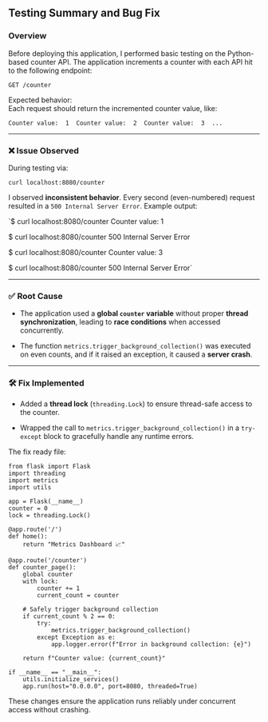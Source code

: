 
## Testing Summary and Bug Fix

### Overview

Before deploying this application, I performed basic testing on the Python-based counter API. The application increments a counter with each API hit to the following endpoint:


`GET /counter` 

Expected behavior:  
Each request should return the incremented counter value, like:


`Counter value:  1  Counter value:  2  Counter value:  3  ...` 

----------

### ❌ Issue Observed

During testing via:


`curl localhost:8080/counter` 

I observed **inconsistent behavior**. Every second (even-numbered) request resulted in a `500 Internal Server Error`. Example output:


`$ curl localhost:8080/counter
Counter value: 1

$ curl localhost:8080/counter
500 Internal Server Error

$ curl localhost:8080/counter
Counter value: 3

$ curl localhost:8080/counter
500 Internal Server Error` 

----------

### ✅ Root Cause

-   The application used a **global `counter` variable** without proper **thread synchronization**, leading to **race conditions** when accessed concurrently.
    
-   The function `metrics.trigger_background_collection()` was executed on even counts, and if it raised an exception, it caused a **server crash**.
    

----------

### 🛠️ Fix Implemented

-   Added a **thread lock** (`threading.Lock`) to ensure thread-safe access to the counter.
    
-   Wrapped the call to `metrics.trigger_background_collection()` in a `try-except` block to gracefully handle any runtime errors.
    
The fix ready file:
```
from flask import Flask
import threading
import metrics
import utils

app = Flask(__name__)
counter = 0
lock = threading.Lock()

@app.route('/')
def home():
    return "Metrics Dashboard 📈"

@app.route('/counter')
def counter_page():
    global counter
    with lock:
        counter += 1
        current_count = counter

    # Safely trigger background collection
    if current_count % 2 == 0:
        try:
            metrics.trigger_background_collection()
        except Exception as e:
            app.logger.error(f"Error in background collection: {e}")

    return f"Counter value: {current_count}"

if __name__ == "__main__":
    utils.initialize_services()
    app.run(host="0.0.0.0", port=8080, threaded=True)

```
These changes ensure the application runs reliably under concurrent access without crashing.
